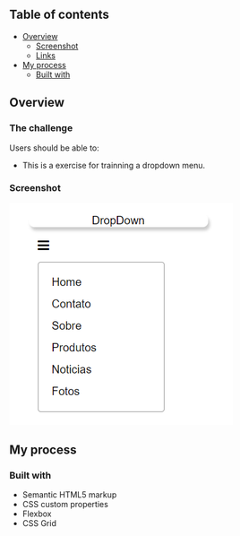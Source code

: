 
## Table of contents

- [Overview](#overview)
  - [Screenshot](#screenshot)
  - [Links](#links)
- [My process](#my-process)
  - [Built with](#built-with)

## Overview

### The challenge

Users should be able to:

- This is a exercise for trainning a dropdown menu.

### Screenshot

![](imagens/dropdown.PNG)


## My process

### Built with

- Semantic HTML5 markup
- CSS custom properties
- Flexbox
- CSS Grid

